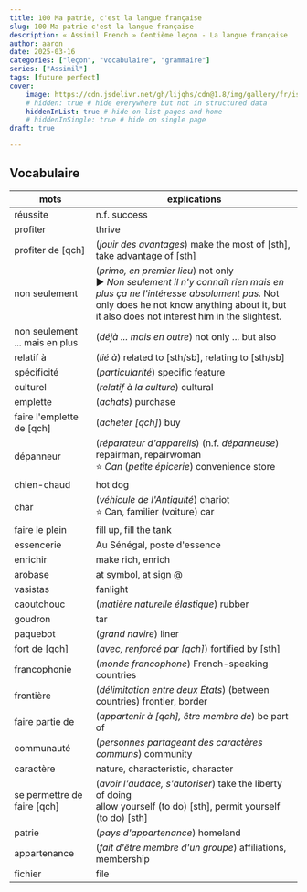 ```yaml
---
title: 100 Ma patrie, c'est la langue française
slug: 100 Ma patrie c'est la langue française
description: « Assimil French » Centième leçon - La langue française
author: aaron
date: 2025-03-16
categories: ["leçon", "vocabulaire", "grammaire"]
series: ["Assimil"]
tags: [future perfect]
cover: 
    image: https://cdn.jsdelivr.net/gh/lijqhs/cdn@1.8/img/gallery/fr/isaiah-b-Fc7hOSm1LhI-unsplash.jpg
    # hidden: true # hide everywhere but not in structured data
    hiddenInList: true # hide on list pages and home
    # hiddenInSingle: true # hide on single page
draft: true

---
```



## Vocabulaire

| mots | explications |
| ---- | ---- | 
| réussite | n.f. success |
| profiter | thrive |
| profiter de [qch] | (*jouir des avantages*) make the most of [sth], take advantage of [sth] |
| non seulement | (*primo, en premier lieu*) not only </br> ▶︎ *Non seulement il n'y connaît rien mais en plus ça ne l'intéresse absolument pas.* Not only does he not know anything about it, but it also does not interest him in the slightest. |
| non seulement ... mais en plus | (*déjà ... mais en outre*) not only ... but also |
| relatif à | (*lié à*) related to [sth/sb], relating to [sth/sb] |
| spécificité | (*particularité*) specific feature |
| culturel | (*relatif à la culture*) cultural | 
| emplette | (*achats*) purchase |
| faire l'emplette de [qch] | (*acheter [qch]*) buy |
| dépanneur | (*réparateur d'appareils*) (n.f. *dépanneuse*) repairman, repairwoman </br> ⭐ *Can* (*petite épicerie*) convenience store |
| chien-chaud | hot dog |
| char | (*véhicule de l'Antiquité*) chariot </br> ⭐ Can, familier (voiture) car |
| faire le plein | fill up, fill the tank |
| essencerie | Au Sénégal, poste d'essence |
| enrichir | make rich, enrich |
| arobase | at symbol, at sign @ |
| vasistas | fanlight |
| caoutchouc | (*matière naturelle élastique*) rubber |
| goudron | tar |
| paquebot | (*grand navire*) liner |
| fort de [qch] | (*avec, renforcé par [qch]*) fortified by [sth] |
| francophonie | (*monde francophone*) French-speaking countries |
| frontière | (*délimitation entre deux États*) (between countries) frontier, border |
| faire partie de | (*appartenir à [qch], être membre de*) be part of |
| communauté | (*personnes partageant des caractères communs*) community |
| caractère | nature, characteristic, character |
| se permettre de faire [qch] | (*avoir l'audace, s'autoriser*) take the liberty of doing </br> allow yourself (to do) [sth], permit yourself (to do) [sth] |
| patrie | (*pays d'appartenance*) homeland |
| appartenance | (*fait d'être membre d'un groupe*) affiliations, membership |
| fichier | file |